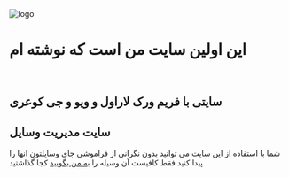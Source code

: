 <img src="http://rzir.ir/logo.png" alt="logo" >
<h1>
این اولین سایت من است که نوشته ام
</h1>
<br>
<h2>
 سایتی با فریم ورک لاراول و ویو و جی کوعری
<h2>
<h2>
سایت مدیریت وسایل 
</h2>
<p>
شما با استفاده از این سایت می توانید بدون نگرانی از فراموشی جای وسایلتون انها را پیدا کنید فقط کافیست آن وسیله را  <a href="http://rzir.ir">به من بگویید</a> کجا گذاشتید

</p>
